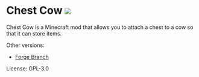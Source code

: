 # Chest Cow [![](http://cf.way2muchnoise.eu/full_chest-cow_downloads.svg)](https://minecraft.curseforge.com/projects/chest-cow)

Chest Cow is a Minecraft mod that allows you to attach a chest to a cow so that it can store items.

Other versions:

* [Forge Branch](https://github.com/jf908/chest-cow/tree/forge)

License: GPL-3.0
